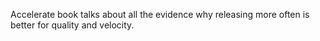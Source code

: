 Accelerate book talks about all the evidence why releasing more often is better for quality and velocity.
